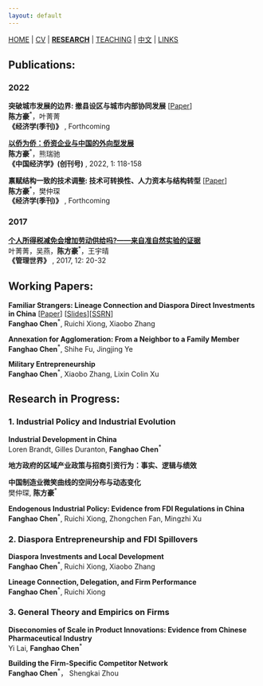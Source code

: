 ```yaml
---
layout: default
---
```


[HOME](./index.md) | [CV](./assets/CV_FanghaoChen_220927.pdf) | [**RESEARCH**](./research.md) | [TEACHING](./teaching.md) | [中文](./chinesepage.md) | [LINKS](./links.md)

## Publications:

### 2022 ###

**突破城市发展的边界: 撤县设区与城市内部协同发展** [[Paper](./assets/annex_draft_220427.pdf)] <br/>
**陈方豪**<sup>*</sup>，叶菁菁 <br/>
**《经济学(季刊)》** , Forthcoming

**[以侨为侨：侨资企业与中国的外向型发展](https://www.jcejournal.com.cn/CN/Y2022/V1/I1/4)** <br/>
**陈方豪**<sup>*</sup>，熊瑞驰 <br/>
**《中国经济学》(创刊号)** , 2022, 1: 118-158

**禀赋结构一致的技术调整: 技术可转换性、人力资本与结构转型** [[Paper](./assets/techchange_draft_220427.pdf)] <br/>
**陈方豪**<sup>*</sup>，樊仲琛 <br/>
**《经济学(季刊)》** , Forthcoming

### 2017 ###

**[个人所得税减免会增加劳动供给吗?——来自准自然实验的证据](http://www.cnki.com.cn/Article/CJFDTOTAL-GLSJ201712009.htm)** <br/>
叶菁菁，吴燕，**陈方豪**<sup>*</sup>，王宇晴 <br/>
**《管理世界》** , 2017, 12: 20-32

## Working Papers:

**Familiar Strangers: Lineage Connection and Diaspora Direct Investments in China** [[Paper](./assets/familiar_stranger_draft_221010.pdf)] [[Slides](./assets/familiar_stranger_slides_220416.pdf)][[SSRN](https://papers.ssrn.com/sol3/papers.cfm?abstract_id=4004159)]<br/>
**Fanghao Chen**<sup>*</sup>, Ruichi Xiong, Xiaobo Zhang

**Annexation for Agglomeration: From a Neighbor to a Family Member** <br/>
**Fanghao Chen**<sup>*</sup>, Shihe Fu, Jingjing Ye

**Military Entrepreneurship** <br/>
**Fanghao Chen**<sup>*</sup>, Xiaobo Zhang, Lixin Colin Xu

## Research in Progress:

### 1. Industrial Policy and Industrial Evolution ###

**Industrial Development in China** <br/>
Loren Brandt, Gilles Duranton, **Fanghao Chen**<sup>*</sup>

**地方政府的区域产业政策与招商引资行为：事实、逻辑与绩效**  <br/>

**中国制造业微笑曲线的空间分布与动态变化** <br/>
樊仲琛, **陈方豪**<sup>*</sup>

**Endogenous Industrial Policy: Evidence from FDI Regulations in China** <br/>
**Fanghao Chen**<sup>*</sup>, Ruichi Xiong, Zhongchen Fan, Mingzhi Xu

### 2. Diaspora Entrepreneurship and FDI Spillovers ###

**Diaspora Investments and Local Development** <br/>
**Fanghao Chen**<sup>*</sup>, Ruichi Xiong, Xiaobo Zhang

**Lineage Connection, Delegation, and Firm Performance**<br/>
**Fanghao Chen**<sup>*</sup>, Ruichi Xiong

### 3. General Theory and Empirics on Firms ###

**Diseconomies of Scale in Product Innovations: Evidence from Chinese Pharmaceutical Industry** <br/>
Yi Lai, **Fanghao Chen**<sup>*</sup>

**Building the Firm-Specific Competitor Network** <br/>
**Fanghao Chen**<sup>*</sup>， Shengkai Zhou


